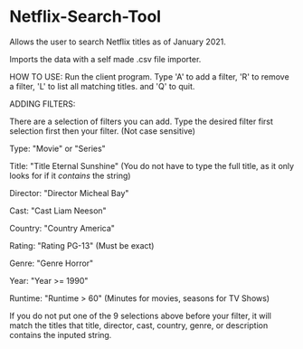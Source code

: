 # Netflix-Search-Tool
Allows the user to search Netflix titles as of January 2021.


Imports the data with a self made .csv file importer.


HOW TO USE:
Run the client program. Type 'A' to add a filter, 'R' to remove a filter, 'L' to list all matching titles. and 'Q' to quit.


  ADDING FILTERS:
  
  There are a selection of filters you can add. Type the desired filter first selection first then your filter. (Not case sensitive)
  
  Type:     "Movie" or "Series"
  
  Title:    "Title Eternal Sunshine"  (You do not have to type the full title, as it only looks for if it _contains_ the string) 
  
  Director: "Director Micheal Bay"
  
  Cast:     "Cast Liam Neeson"
  
  Country:  "Country America"
  
  Rating:   "Rating PG-13"  (Must be exact)
  
  Genre:    "Genre Horror"
  
  Year:     "Year >= 1990"
  
  Runtime:  "Runtime > 60" (Minutes for movies, seasons for TV Shows)
  
  If you do not put one of the 9 selections above before your filter, it will match the titles that title, director, cast, country, genre, or description contains the inputed 
  string.
  
  
  
